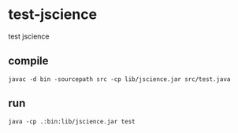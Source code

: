 test-jscience
=============

test jscience

## compile

    javac -d bin -sourcepath src -cp lib/jscience.jar src/test.java

## run

    java -cp .:bin:lib/jscience.jar test
